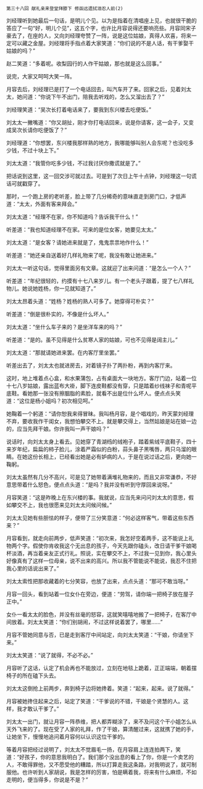     第三十八回 献礼亲来登堂拜膝下 修函远遗拭泪忍人前(2) 

   刘经理听到她最后一句话，是明儿个见。以为是指着在清唱座上见，也就很干脆的答应了一句“好，明儿个见”，这五个字，也许比月容说得还要响亮些。月容同宋子豪去了，在座的人，又向刘经理夸赞了一阵，说是这位姑娘，真得人欢喜，将来一定可以藏之金屋。刘经理将手指点着大家笑道：“你们说的不是人话，有干爹娶干姑娘的吗？”

   赵二笑道：“多着呢。收梨园行的人作干姑娘，那也就是这么回事。”

   说完，大家又呵呵大笑一阵。

   月容去后，刘经理已是打了一个电话回去，叫汽车开了来。回家之后，见着刘太太，她问道：“你说下午不出门，陪我去听戏的，怎么又溜出去了？”

   刘经理笑道：“吴次长打着电话来了，要我到东兴楼去吃便饭。”

   刘太太一撇嘴道：“你又胡扯，刚才你打电话回来，说是你请客，这一会子，又变成吴次长请你吃便饭了？”

   刘经理道：“你想罢，东兴楼我那样熟的地方，我哪能够叫别人会东呢？也没吃多少钱，不过十块上下。”

   刘太太道：“我管你吃多少钱，不过我讨厌你撒谎就是了。”

   把话说到这里，这一回交涉可就过去。可是到了次日上午十点钟，刘经理这一句谎话可就戳穿了。

   那时，一个跑上房的老听差，脸上带了几分稀奇的意味直走到房门口，才低声道：“太太，外面有客来拜会。”

   刘太太道：“经理不在家，你不知道吗？告诉我干什么！”

   听差道：“我也知道经理不在家。可来的是位女客，她要见太太。”

   刘太太道：“是女客？请她进来就是了，鬼鬼祟祟地作什么！”

   听差道：“她还亲自送着好几样礼物来了呢，我没有敢让她进来。”

   刘太太一听这句话，觉得里面另有文章。这就迎了出来问道：“是怎么一个人？”

   听差道：“年纪很轻的，约摸有十七八来岁儿。有一个老头子跟着，提了七八样礼物儿。她说她姓杨，你一见就知道了。”

   刘太太昂着头道：“姓杨？姓杨的熟人可多了。她穿得可朴实？”

   听差道：“倒是很朴实的，不像是什么坏人。”

   刘太太道：“坐什么车子来的？是坐洋车来的吗？”

   听差道：“是的。虽不见得是什么贫寒人家的姑娘，可也不见得是阔主儿。”

   刘太太道：“那就请她进来罢。在内客厅里坐罢。”

   听差出去了，刘太太也就进房去，对着镜子扑了两扑粉，再到内客厅来。

   这时，地上堆着点心盒，和水果蒲包，占有桌面大一块地方。客厅门边，站着一位十七八岁姑娘，露出蓝布大褂，脚下连皮鞋都没有穿，只是踏着纱线袜子和青呢平底鞋。看她那一张没有擦胭脂的素脸，就看不出是位什么坏人。便点点头笑道：“这位是杨小姐吗？初次相见呵。”

   她鞠着一个躬道：“请你恕我来得冒昧。我叫杨月容，是个唱戏的，昨天蒙刘经理不弃，要收我作干闺女，我想怕攀交不上。就是攀交得上，当然姑娘是站在娘一边的，应当先拜干娘。你许我叫一声干娘吗？”

   说话时，向刘太太身上看去。见她穿了青湖绉的绒袍子，踏着紫绒平底鞋子，四十来岁年纪，扁扁的柿子脸儿，涂着严霜似的白粉，蒜头鼻子黑嘴唇，两只乌溜的眼睛。在她这份长相上，已经看出她是必有妒病的人，于是在说过话之后，更向她一鞠躬。

   刘太太虽然有几分不高兴，可是见了她带着满堆礼物来的，而且又非常谦恭，不好意思带着什么怒色，便点点头道：“是吗？我并没有听到守厚回来说呀。”

   月容笑道：“这是昨晚上在东兴楼的事。我就说，应当先来问问刘太太的意思，假如攀交不上，我也很愿来见刘太太问候问候。”

   刘太太见她有些胆怯的样子，便带了三分笑意道：“何必这样客气，带着这些东西来？”

   月容看到，就走向前两步，低声笑道：“初次来，我怎好空着两手，这不能说上礼物两个字。假使你肯收我这个无出息的孩子，今天先跟你磕头，改日请干爹干娘喝杯淡酒，再当着亲友正式行礼。照说，实在攀交不上，不过我一见到你，我心里头好像真有了这样一位母亲，说不出来的高兴。所以我不管能说不能说，我忍不住把我心里的话说出来了。”

   刘太太索性把那收藏着的七分笑容，也放了出来，点点头道：“那可不敢当呀。”

   月容一回头，看到站着一位女仆在旁边，便道：“劳驾，请你端一把椅子放在屋子正中。”

   女仆一看太太的脸色，并没有丝毫的怒容，这就笑嘻嘻地搬了一把椅子，在客厅中间放着。刘太太笑道：“你们别胡闹，不过这样说着罢了，哪里……”

   月容不管她同意与否，已是走到客厅中间站定，向刘太太笑道：“干娘，你请坐下来。”

   刘太太笑道：“说了就得，不必不必。”

   月容听了这话，认定了机会再也不能放过，立刻在地毯上跪着，正正端端，朝着摆椅子的所在磕下头去。

   刘太太这倒抢上前两步，奔到椅子边将她搀着。笑道：“起来，起来。说了就得。”

   月容被她搀住起来之后，站定了笑道：“干爹说的不错，干娘是个贤慧的人。这样，我才敢认干爹了。”

   刘太太一出门，就让月容一阵恭维，把人都弄糊涂了，来不及问这个干小姐怎么从天外飞来的了。现在受了人家的礼拜，作了干娘，算清醒过来，这就携了她的手，让她坐下，慢慢地追问着月容何以认识这位干爹的。

   等着月容把经过说明了，刘太太不觉眉毛一扬，在月容肩上连连拍两下，笑道：“好孩子，你的意思我明白了。我们那个没出息的看上了你，你是一个卖艺的人，不敢得罪他，又不愿受他的糟踏，所以打算走我这条路，对我明说了，就可制服他。也许听到人家胡说，我是怎样的厉害，怕是瞒着我，将来有什么麻烦，不如走明的，便当得多，你说是不是？”

